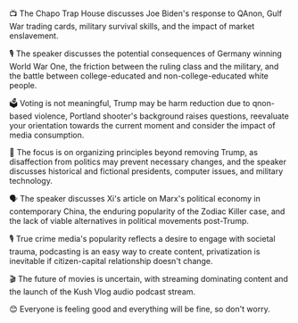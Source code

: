 📺 The Chapo Trap House discusses Joe Biden's response to QAnon, Gulf War trading cards, military survival skills, and the impact of market enslavement.

🎙️ The speaker discusses the potential consequences of Germany winning World War One, the friction between the ruling class and the military, and the battle between college-educated and non-college-educated white people.

🗳️ Voting is not meaningful, Trump may be harm reduction due to qnon-based violence, Portland shooter's background raises questions, reevaluate your orientation towards the current moment and consider the impact of media consumption.

📝 The focus is on organizing principles beyond removing Trump, as disaffection from politics may prevent necessary changes, and the speaker discusses historical and fictional presidents, computer issues, and military technology.

🗣 The speaker discusses Xi's article on Marx's political economy in contemporary China, the enduring popularity of the Zodiac Killer case, and the lack of viable alternatives in political movements post-Trump.

🎙️ True crime media's popularity reflects a desire to engage with societal trauma, podcasting is an easy way to create content, privatization is inevitable if citizen-capital relationship doesn't change.

🎬 The future of movies is uncertain, with streaming dominating content and the launch of the Kush Vlog audio podcast stream.

😊 Everyone is feeling good and everything will be fine, so don't worry.

